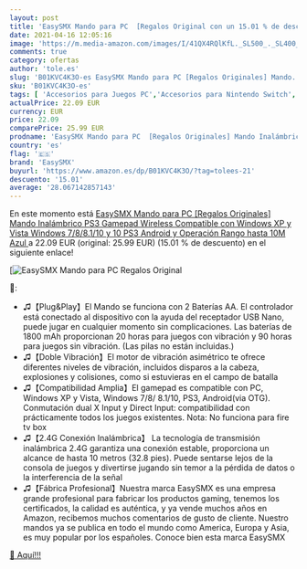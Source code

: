```yaml
---
layout: post
title: 'EasySMX Mando para PC  [Regalos Original con un 15.01 % de descuento'
date: 2021-04-16 12:05:16
image: 'https://m.media-amazon.com/images/I/41QX4RQlKfL._SL500_._SL400_.jpg'
comments: true
category: ofertas
author: 'tole.es'
slug: 'B01KVC4K3O-es EasySMX Mando para PC [Regalos Originales] Mando...'
sku: 'B01KVC4K3O-es'
tags: [ 'Accesorios para Juegos PC','Accesorios para Nintendo Switch','Accesorios para PlayStation 3','Hardware y juegos para Nintendo Switch','Hardware y juegos para PlayStation 3','Juegos y Accesorios para PC','Mandos para Nintendo Switch','Mandos para PC','Mandos para PlayStation 3','Mandos y controles para PlayStation 3','Sistemas precursores y micro consolas','Videojuegos','android','easysmx', ]
actualPrice: 22.09 EUR
currency: EUR
price: 22.09
comparePrice: 25.99 EUR
prodname: 'EasySMX Mando para PC  [Regalos Originales] Mando Inalámbrico PS3 Gamepad Wireless Compatible con Windows XP y Vista  Windows 7/8/8.1/10 y 10  PS3  Android y Operación Rango hasta 10M  Azul '
country: 'es'
flag: '🇪🇸'
brand: 'EasySMX'
buyurl: 'https://www.amazon.es/dp/B01KVC4K3O/?tag=tolees-21'
descuento: '15.01'
average: '28.067142857143'
---
```


En este momento está [EasySMX Mando para PC  [Regalos Originales] Mando Inalámbrico PS3 Gamepad Wireless Compatible con Windows XP y Vista  Windows 7/8/8.1/10 y 10  PS3  Android y Operación Rango hasta 10M  Azul ](https://www.amazon.es/dp/B01KVC4K3O/?tag=tolees-21) a 22.09 EUR (original: 25.99 EUR) (15.01 %  de descuento) en el siguiente enlace!

[![EasySMX Mando para PC  [Regalos Original](https://m.media-amazon.com/images/I/41QX4RQlKfL._SL500_._SL400_.jpg)](https://www.amazon.es/dp/B01KVC4K3O/?tag=tolees-21)

🔎:

- ♫【Plug&Play】El Mando se funciona con 2 Baterías AA. El controlador está conectado al dispositivo con la ayuda del receptador USB Nano, puede jugar en cualquier momento sin complicaciones. Las baterías de 1800 mAh proporcionan 20 horas para juegos con vibración y 90 horas para juegos sin vibración. (Las pilas no están incluidas.)
- ♫【Doble Vibración】El motor de vibración asimétrico te ofrece diferentes niveles de vibración, incluidos disparos a la cabeza, explosiones y colisiones, como si estuvieras en el campo de batalla
- ♫【Compatibilidad Amplia】El gamepad es compatible con PC, Windows XP y Vista, Windows 7/8/ 8.1/10, PS3, Android(via OTG). Conmutación dual X Input y Direct Input: compatibilidad con prácticamente todos los juegos existentes. Nota: No funciona para fire tv box
- ♫【2.4G Conexión Inalámbrica】 La tecnología de transmisión inalámbrica 2.4G garantiza una conexión estable, proporciona un alcance de hasta 10 metros (32.8 pies). Puede sentarse lejos de la consola de juegos y divertirse jugando sin temor a la pérdida de datos o la interferencia de la señal
- ♫【Fábrica Profesional】Nuestra marca EasySMX es una empresa grande profesional para fabricar los productos gaming, tenemos los certificados, la calidad es auténtica, y ya vende muchos años en Amazon, recibemos muchos comentarios de gusto de cliente. Nuestro mandos ya se publica en todo el mundo como America, Europa y Asia, es muy popular por los españoles. Conoce bien esta marca EasySMX

[🛒 Aquí!!!](https://www.amazon.es/dp/B01KVC4K3O/?tag=tolees-21)
